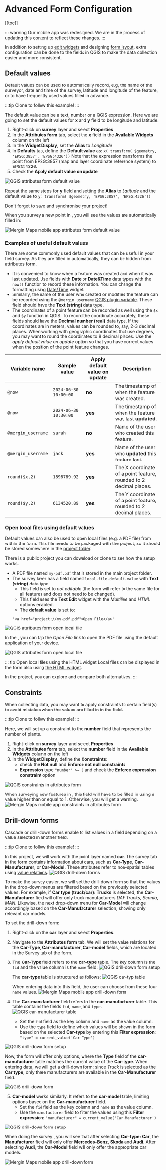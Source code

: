 # Advanced Form Configuration
[[toc]]

::: warning
Our mobile app was redesigned. We are in the process of updating this content to reflect these changes.
:::

In addition to setting up [edit widgets](./settingup_forms.md) and designing [form layout](./form-layout/), extra configuration can be done to the fields in QGIS to make the data collection easier and more consistent.

<YouTube id="jc4p1PpXj3k" />

## Default values
Default values can be used to automatically record, e.g, the name of the surveyor, date and time of the survey, latitude and longitude of the feature, or to have frequently used values filled in advance.

:::tip
Clone <MerginMapsProject id="documentation/form_setup" /> to follow this example!
:::

The default value can be a text, number or a QGIS expression. Here we are going to set the default values for **x** and **y** field to be longitude and latitude.

1. Right-click on **survey** layer and select **Properties**
2. In the **Attributes form** tab, select the **x** field in the **Available Widgets** column on the left
3. In the **Widget Display**, set the **Alias** to *Longitude*
4. In **Defaults** tab, define the **Default value** as:
   `x( transform( $geometry, 'EPSG:3857', 'EPSG:4326'))`
   Note that the expression transforms the point from EPSG:3857 (map and layer coordinate reference system) to EPSG:4326.
5. Check the **Apply default value on update**

![QGIS attributes form default value](./qgis_forms_defaults.jpg "QGIS attributes form default value")

Repeat the same steps for **y** field and setting the **Alias** to *Latitude* and the default value to
`y( transform( $geometry, 'EPSG:3857', 'EPSG:4326'))`

Don't forget to save and synchronise your project!

When you survey a new point in <MobileAppName />, you will see the values are automatically filled in:

![Mergin Maps mobile app attributes form default value](./input_forms_defaults1.jpg "Mergin Maps mobile app attributes form default value")

### Examples of useful default values
There are some commonly used default values that can be useful in your field survey. As they are filled in automatically, they can be hidden from attributes form.

* It is convenient to know when a feature was created and when it was last updated. Use fields with **Date** or **Date&Time** data types with the `now()` function to record these information. You can change the formatting using [Date/Time](./settingup_forms/#date-and-time) widget.
* Similarly, the name of the <MainPlatformName /> user who created or modified the feature can be recorded using the `@mergin_username` [QGIS plugin variable](./plugin-variables/). These field should have the **Text (string)** data type.
* The coordinates of a point feature can be recorded as well using the `$x` and `$y` function in QGIS. To record the coordinate accurately, these fields should have the **Decimal number (real)** data type.  If the coordinates are in meters, values can be rounded to, say, 2-3 decimal places. When working with geographic coordinates that use degrees, you may want to round the coordinates to 8 decimal places. Use the *apply default value on update* option so that you have correct values when the position of the point feature changes.


| Variable name               | Sample value                  | Apply default value on update   | Description |
|-----------------------------|-------------------------------|---------|-------------|
| `@now`          | `2024-06-30 10:00:00`                      | **no**  | The timestamp of when the feature was created. |
| `@now`          | `2024-06-30 10:30:00`                     | **yes**  | The timestamp of when the feature was last **updated**. |
| `@mergin_username`          | `sarah`                      | **no**  | Name of the user who created this feature.|
| `@mergin_username`          | `jack`                      | **yes**  | Name of the user who **updated** this feature last.|
| `round($x,2)`          | `1898789.92`                      | **yes**  | The X coordinate of a point feature, rounded to 2 decimal places.|
| `round($y,2)`          | `6134520.89`                      | **yes**  | The Y coordinate of a point feature, rounded to 2 decimal places.|

### Open local files using default values
Default values can also be used to open local files (e.g. a PDF file) from within the form. This file needs to be packaged with the project, so it should be stored somewhere in the [project folder](../manage/project/#mergin-maps-project-folder).

There is a public project <MerginMapsProject id="documentation/forms-display-images-and-files" /> you can download or clone to see how the setup works.
- A PDF file named `my-pdf.pdf` that is stored in the main project folder.
- The survey layer has a field named `local-file-default-value` with **Text (string)** data type.
   - This field is set to *not editable* (the form will refer to the same file for all features and does not need to be changed).
   - This field uses the **Text Edit** widget with the *Multiline* and *HTML* options enabled.
   - The **default value** is set to:
   ```
   '<a href="project://my-pdf.pdf">Open File</a>'
   ```

![QGIS attributes form open local file](./qgis-form-open-file-default-value.jpg "QGIS attributes form open local file")

In the <MobileAppNameShort />, you can tap the *Open File* link to open the PDF file using the default application of your device.

![QGIS attributes form open local file](./mobile-forms-open-file-default-value.jpg "QGIS attributes form open local file")

::: tip Open local files using the HTML widget
Local files can be displayed in the form also using [the HTML widget](./form-layout/#using-html-widget-to-open-local-files). 

In the <MerginMapsProject id="documentation/forms-display-images-and-files" /> project, you can explore and compare both alternatives.
:::

## Constraints
When collecting data, you may want to apply constraints to certain field(s) to avoid mistakes when the values are filled in in the field.

:::tip
Clone <MerginMapsProject id="documentation/form_setup" /> to follow this example!
:::

Here, we will set up a constraint to the **number** field that represents the number of plants.

1. Right-click on **survey** layer and select **Properties**
2. In the **Attributes form** tab, select the **number** field in the **Available Widgets** column on the left
3. In the **Widget Display**, define the **Constraints**:
   - check the **Not null** and **Enforce not null constraints**
   - **Expression** type `"number" >= 1` and check the **Enforce expression constraint** option

![QGIS constraints in attributes form](./qgis_forms_constraints.jpg "QGIS constraints in attributes form")

When surveying new features in <MobileAppName />, this field will have to be filled in using a value higher than or equal to 1. Otherwise, you will get a warning.
![Mergin Maps mobile app constraints in attributes form](./input_forms_constraint.jpg "Mergin Maps mobile app constraints in attributes form")

## Drill-down forms
Cascade or drill-down forms enable to list values in a field depending on a value selected in another field.

:::tip
Clone <MerginMapsProject id="documentation/form_cascade" /> to follow this example!
:::

In this project, we will work with the point layer named **car**. The survey tab in the form contains information about cars, such as **Car-Type**, **Car-Manufacturer**, or **Car-Model**. These attributes refer to non-spatial tables using [value relations](./settingup_forms/#value-relation). 
![QGIS drill-down forms](./qgis_forms_cascade01.jpg "QGIS drill-down forms")

To make the survey easier, we will set the drill-down form so that the values in the drop-down menus are filtered based on the previously selected values. For example, if **Car type (truck/car): Trucks** is selected, the **Car-Manufacturer** field will offer only truck manufacturers *DAF Trucks*, *Scania*, *MAN*. Likewise, the next drop-down menu for **Car-Model** will change accordingly based on the **Car-Manufacturer** selection, showing only relevant car models.

To set the drill-down form:
1. Right-click on the **car** layer and select **Properties**. 
2. Navigate to the **Attributes form** tab. We will set the value relations for the **Car-Type**, **Car-manufacturer**, **Car-model** fields, which are located in the Survey tab of the form.
3. The **Car-Type** field refers to the **car-type** table. The key column is the `fid` and the value column is the `name` field:
![QGIS drill-down form setup](./qgis_forms_cascade5.jpg "QGIS drill-down form setup")

   The **car-type** table is structured as follows:
![QGIS car-typ table](./qgis_forms_cascade6.jpg "QGIS car-typ table")

   When entering data into this field, the user can choose from these four `name` values. 
![Mergin Maps mobile app drill-down form](./qgis_forms_cascade7.jpg "Mergin Maps mobile app drill-down form")

4. The **Car-manufacturer** field refers to the **car-manufacturer** table. This table contains the fields `fid`, `name`, and `type`.
   ![QGIS car-manufacturer table](./qgis_forms_cascade9.jpg "QGIS car-manufacturer table")

   - Set the `fid` field as the key column and `name` as the value column. 
   - Use the `type` field to define which values will be shown in the form based on the selected **Car-type** by entering this **Filter expression**: 
   `"type" = current_value('Car-Type')`

![QGIS drill-down form setup](./qgis_forms_cascade8.jpg "QGIS drill-down form setup")

   Now, the form will offer only options, where the **Type** field of the **car-manufacturer** table matches the current value of the **Car-type**. When entering data, we will get a drill-down form: since *Truck* is selected as the **Car type**, only three manufacturers are available in the **Car-Manufacturer** field.

![QGIS drill-down form](./qgis_forms_cascade11.jpg "QGIS drill-down form")

5. **Car-model** works similarly. It refers to the **car-model** table, limiting options based on the **Car-manufacturer** field.
   - Set the `fid` field as the key column and `name` as the value column. 
   - Use the `manufacturer` field to filter the values using this **Filter expression**:
   `"manufacturer" = current_value('Car-Manufacturer')`

![QGIS drill-down form setup](./qgis_forms_cascade12.jpg "QGIS drill-down form setup")

When doing the survey <MobileAppName />, you will see that after selecting **Car-type: Car**, the **Manufacturer** field will only offer **Mercedes-Benz**, **Skoda** and **Audi**. After selecting **Audi**, the **Car-Model** field will only offer the appropriate car models.

![Mergin Maps mobile app drill-down form](./input_forms_cascade.gif "Mergin Maps mobile app drill-down form")

